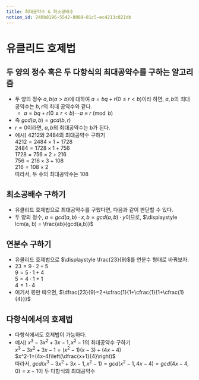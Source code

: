 ```yaml
---
title: 최대공약수 & 최소공배수
notion_id: 240b8196-5542-8089-81c5-ec4213c821db
---
```

  
# 유클리드 호제법  
  
  
## 두 양의 정수 혹은 두 다항식의 최대공약수를 구하는 알고리즘  
  
- 두 양의 정수 $a, b (a > b)$에 대하여 $a=bq+r(0\le r<b)$이라 하면, $a, b$의 최대공약수는 $b,r$의 최대 공약수와 같다.  
    - $a=bq+r(0\le r<b) \cdots a \equiv r\pmod b$  
- 즉 $gcd(a, b) = gcd(b, r)$  
- $r=0$이라면, $a,b$의 최대공약수는 $b$가 된다.  
- 예시) $4212$와 $2484$의 최대공약수 구하기  
$4212=2484 \times1+1728$  
$2484=1728 \times1+756$  
$1728=756 \times2+216$  
$756=216 \times3+108$  
$216=108 \times2$  
따라서, 두 수의 최대공약수는 108  
  
## 최소공배수 구하기  
  
- 유클리드 호제법으로 최대공약수를 구했다면, 다음과 같이 판단할 수 있다.  
- 두 양의 정수, $\displaystyle a = gcd(a,b) \cdot x, b = gcd(a,b) \cdot y$이므로, $\displaystyle lcm(a, b) = \frac{ab}{gcd(a,b)}$  
  
## 연분수 구하기  
  
- 유클리드 호제법으로 $\displaystyle \frac{23}{9}$를 연분수 형태로 바꿔보자.  
- $23 = 9 \cdot 2 + 5$  
$9 = 5 \cdot 1 + 4$  
$5 = 4 \cdot 1 + 1$  
$4 = 1 \cdot 4$  
- 여기서 몫만 따오면, $\dfrac{23}{9}=2+\cfrac{1}{1+\cfrac{1}{1+\cfrac{1}{4}}}$  
  
## 다항식에서의 호제법  
  
- 다항식에서도 호제법이 가능하다.  
- 예시) $x^3 -3x^2 +3x-1, x^2-1$의 최대공약수 구하기  
$x^3 -3x^2 +3x-1=(x^2-1)(x-3) + (4x-4)$  
$x^2-1=(4x-4)\left(\dfrac{x+1}{4}\right)$  
따라서, $gcd(x^3 -3x^2 +3x-1, x^2-1)= gcd(x^2-1,4x-4)=gcd(4x-4,0)=x-1$이 두 다항식의 최대공약수  
